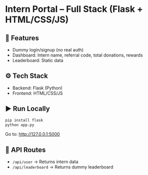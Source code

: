 # Intern Portal – Full Stack (Flask + HTML/CSS/JS)

## 🔗 Features
- Dummy login/signup (no real auth)
- Dashboard: Intern name, referral code, total donations, rewards
- Leaderboard: Static data

## ⚙️ Tech Stack
- Backend: Flask (Python)
- Frontend: HTML/CSS/JS

## ▶️ Run Locally
```bash
pip install flask
python app.py
```
Go to: http://127.0.0.1:5000

## 🧪 API Routes
- `/api/user` → Returns intern data
- `/api/leaderboard` → Returns dummy leaderboard
